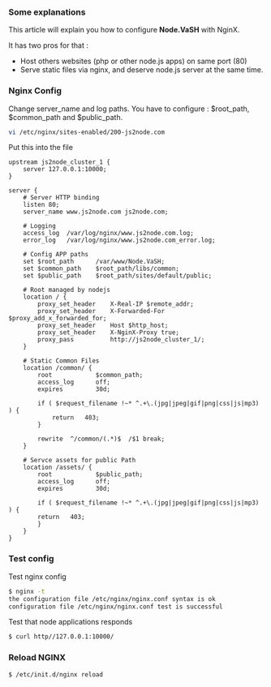 ### Some explanations ###
This article will explain you how to configure **Node.VaSH** with NginX.

It has two pros for that :

- Host others websites (php or other node.js apps) on same port (80)
- Serve static files via nginx, and deserve node.js server at the same time.

### Nginx Config ###

Change server_name and log paths.
You have to configure : $root_path, $common_path and $public_path.

``` bash
vi /etc/nginx/sites-enabled/200-js2node.com
```

Put this into the file

``` nginx
upstream js2node_cluster_1 {
    server 127.0.0.1:10000;
}

server {
	# Server HTTP binding
	listen 80;
	server_name www.js2node.com js2node.com;

	# Logging
	access_log 	/var/log/nginx/www.js2node.com.log;
	error_log 	/var/log/nginx/www.js2node.com_error.log;

	# Config APP paths
	set $root_path 		/var/www/Node.VaSH;
	set $common_path 	$root_path/libs/common;
	set $public_path 	$root_path/sites/default/public;

	# Root managed by nodejs
	location / {
		proxy_set_header	X-Real-IP $remote_addr;
		proxy_set_header	X-Forwarded-For $proxy_add_x_forwarded_for;
		proxy_set_header	Host $http_host;
		proxy_set_header	X-NginX-Proxy true;
		proxy_pass			http://js2node_cluster_1/;
	}

	# Static Common Files
	location /common/ {
		root            $common_path;
		access_log      off;
		expires         30d;

		if ( $request_filename !~* ^.+\.(jpg|jpeg|gif|png|css|js|mp3) ) {
			return   403;
		}

		rewrite  ^/common/(.*)$  /$1 break;
	}

	# Servce assets for public Path
	location /assets/ {
		root            $public_path;
		access_log      off;
		expires         30d;

		if ( $request_filename !~* ^.+\.(jpg|jpeg|gif|png|css|js|mp3) ) {
		return   403;
		}
	}
}
```

### Test config ### 

Test nginx config

``` bash
$ nginx -t
the configuration file /etc/nginx/nginx.conf syntax is ok
configuration file /etc/nginx/nginx.conf test is successful
```

Test that node applications responds
``` bash
$ curl http//127.0.0.1:10000/
```

### Reload NGINX ### 
``` bash
$ /etc/init.d/nginx reload
```